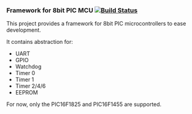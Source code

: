 ### Framework for 8bit PIC MCU [![Build Status](https://api.travis-ci.org/francois-berder/pic-8bit-framework.svg?branch=master)](https://travis-ci.org/francois-berder/pic-8bit-framework)

This project provides a framework for 8bit PIC microcontrollers to ease development.

It contains abstraction for:
  - UART
  - GPIO
  - Watchdog
  - Timer 0
  - Timer 1
  - Timer 2/4/6
  - EEPROM

For now, only the PIC16F1825 and PIC16F1455 are supported.
